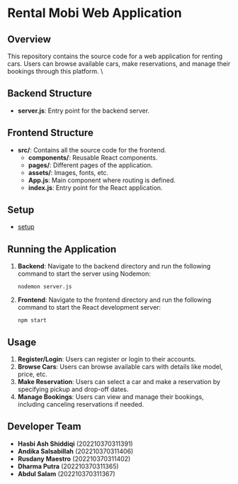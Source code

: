 # **Rental Mobi Web Application**

## Overview
This repository contains the source code for a web application for renting cars. Users can browse available cars, make reservations, and manage their bookings through this platform.
\
## Backend Structure
- **server.js**: Entry point for the backend server.

## Frontend Structure
- **src/**: Contains all the source code for the frontend.
  - **components/**: Reusable React components.
  - **pages/**: Different pages of the application.
  - **assets/**: Images, fonts, etc.
  - **App.js**: Main component where routing is defined.
  - **index.js**: Entry point for the React application.

## Setup
   - [setup](/final-project-rentcar/frontend/setup.md)

## Running the Application
1. **Backend**: Navigate to the backend directory and run the following command to start the server using Nodemon:
   ```
   nodemon server.js
   ```

2. **Frontend**: Navigate to the frontend directory and run the following command to start the React development server:
   ```
   npm start
   ```

## Usage
1. **Register/Login**: Users can register or login to their accounts.
2. **Browse Cars**: Users can browse available cars with details like model, price, etc.
3. **Make Reservation**: Users can select a car and make a reservation by specifying pickup and drop-off dates.
4. **Manage Bookings**: Users can view and manage their bookings, including canceling reservations if needed.

## Developer Team
- **Hasbi Ash Shiddiqi** (202210370311391)
- **Andika Salsabillah** (202210370311406)
- **Rusdany Maestro** (202210370311402)
- **Dharma Putra** (202210370311365)
- **Abdul Salam** (202210370311367)